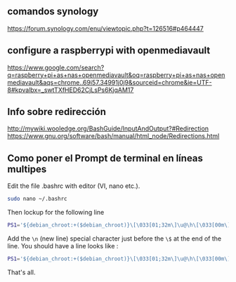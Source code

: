 ## comandos synology
https://forum.synology.com/enu/viewtopic.php?t=126516#p464447


## configure a raspberrypi with openmediavault
https://www.google.com/search?q=raspberry+pi+as+nas+openmediavault&oq=raspberry+pi+as+nas+openmediavault&aqs=chrome..69i57.34991j0j9&sourceid=chrome&ie=UTF-8#kpvalbx=_swtTXfHED62CjLsPs6KjqAM17


## Info sobre redirección
http://mywiki.wooledge.org/BashGuide/InputAndOutput?#Redirection
https://www.gnu.org/software/bash/manual/html_node/Redirections.html


## Como poner el Prompt de terminal en líneas multipes

Edit the file .bashrc with editor (VI, nano etc.).

```bash
sudo nano ~/.bashrc
```
Then lockup for the following line

```bash
PS1='${debian_chroot:+($debian_chroot)}\[\033[01;32m\]\u@\h\[\033[00m\]:\[\033[01;34m\]\w\[\033[00m\]\$ '
```
Add the `\n` (new line) special character just before the `\$` at the end of the line. You should have a line looks like :

```bash
PS1='${debian_chroot:+($debian_chroot)}\[\033[01;32m\]\u@\h\[\033[00m\]:\[\033[01;34m\]\w\[\033[00m\]\n\$ 
```
That's all.

